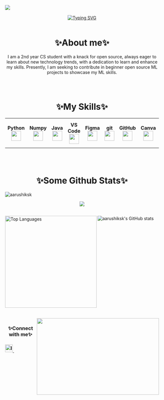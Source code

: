 <img src="https://github.com/mayankchaudhary26/Cool-Readme-ideas/blob/master/data/octocat/daftpunktocat-thomas.gif"/>
<br></br>
<div style="display:flex; justify-content: center;">
  <div style="text-align: center;">
    <a href="https://git.io/typing-svg">
      <img src="https://readme-typing-svg.demolab.com?font=Gloria+Hallelujah&size=20&width=600&lines=Hey+there!+My+name+is+Aarushi.+;++I+ am+a+tech+enthusiast+and+an+aspiring+Data+Scientist+from+India" alt="Typing SVG" />         
    </a>
  </div>
</div>
<br>
<h1 align="center">✨About me✨</h1>
<p align="center">I am a 2nd year CS student with a knack for open source, always eager to learn about new technology trends, with a dedication to learn and enhance my skills. Presently, I am seeking to contribute in beginner open source ML projects to showcase my ML skills.  </p>
<br></br>
<h1 align="center">✨My Skills✨</h1>

<table width="320px">
  <tbody>
    <tr>
      <td width="40px" align="center">
        <span><strong>Python</strong></span><br>
        <img height="32px" src="https://cdn.jsdelivr.net/gh/devicons/devicon/icons/python/python-original.svg"></img>
      </td>
      <td width="40px" align="center">
        <span><strong>Numpy</strong></span><br>
        <img height="32px" src="https://cdn.jsdelivr.net/gh/devicons/devicon/icons/numpy/numpy-original.svg"></img>
      </td>
      <td width="40px" align="center">
        <span><strong>Java</strong></span><br>
        <img height="32px" src="https://cdn.jsdelivr.net/gh/devicons/devicon/icons/java/java-original.svg"></img>
      </td>
      <td width="40px" align="center">
        <span><strong>VS Code</strong></span><br>
        <img height="32px" src="https://cdn.jsdelivr.net/gh/devicons/devicon/icons/vscode/vscode-original.svg"></img>
      </td>
      <td width="40px" align="center">
        <span><strong>Figma</strong></span><br>
        <img height="32px" src="https://cdn.jsdelivr.net/gh/devicons/devicon/icons/figma/figma-original.svg"></img>
      </td>
      <td width="40px" align="center">
        <span><strong>git</strong></span><br>
        <img height="32px" src="https://cdn.jsdelivr.net/gh/devicons/devicon/icons/git/git-plain.svg"></img>
      </td>
      <td width="40px" align="center">
        <span><strong>GitHub</strong></span><br>
        <img height="32px" src="https://cdn.jsdelivr.net/gh/devicons/devicon/icons/github/github-original.svg"></img>
      </td>
      <td width="40px" align="center">
        <span><strong>Canva</strong></span><br>
        <img height="32px" src="https://cdn.jsdelivr.net/gh/devicons/devicon/icons/canva/canva-original.svg"></img>
      </td>
      <td width="40px" align="center">
        <span><strong>C</strong></span><br>
        <img height="32px" src="https://cdn.jsdelivr.net/gh/devicons/devicon/icons/c/c-original.svg" height="30px"></img>
      </td>
      <td width="40px" align="center">
        <span><strong>Tensorflow</strong></span><br>
        <img height="32px" src="https://cdn.jsdelivr.net/gh/devicons/devicon/icons/tensorflow/tensorflow-original.svg"></img>
      </td>
      <td width="60px" align="center">
        <span><strong>Tailwind CSS</strong></span><br>
        <img height="50px" src="https://cdn.jsdelivr.net/gh/devicons/devicon/icons/tailwindcss/tailwindcss-plain.svg"></img>
      </td>
       <td width="60px" align="center">
        <span><strong></strong></span><br>
        <img height="50px" src="https://cdn.jsdelivr.net/gh/devicons/devicon/icons/jupyter/jupyter-original-wordmark.svg"></img>
      </td>
   </tr>
  </tbody>
</table> 

<br></br>

<h1 align="center">✨Some Github Stats✨</h1>
<p align="left"><img src="https://komarev.com/ghpvc/?username=aarushiksk&label=Profile%20views&color=0e75b6&style=flat"  alt="aarushiksk" /></p>
<p align="center"><img src="https://streak-stats.demolab.com/?user=aarushiksk&theme=dark"></p>
<br>
<div style="display: flex; justify-content: space-between;">
  <div>
    <img src="https://github-readme-stats.vercel.app/api/top-langs/?username=aarushiksk&theme=tokyonight" alt="Top Languages" height="300px" />
    <img src="https://github-readme-stats.vercel.app/api?username=aarushiksk&theme=synthwave" align="right"  alt="aarushiksk's GitHub stats"/>
  </div>
</div>
<br></br>
<img src="https://camo.githubusercontent.com/202446cb61bbce41008afe8301a89ae9b3fc0e2ae899fb47340c2ff591330dd0/68747470733a2f2f692e696d6775722e636f6d2f4b5878306343782e676966" align="right" width="400px" height="250px"/>
<h3 align="center">✨Connect with me✨<h3>
<p>
  <a href="https://www.linkedin.com/in/aarushi-sharma-1b24211a9/" rel="nofollow noreferrer">
    <img src="https://i.stack.imgur.com/gVE0j.png" width="25px" height="25px" alt="linkedin">
  </a> &nbsp;
  </p>

